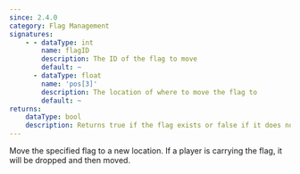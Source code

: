 ```yaml
---
since: 2.4.0
category: Flag Management
signatures:
    - - dataType: int
        name: flagID
        description: The ID of the flag to move
        default: ~
      - dataType: float
        name: 'pos[3]'
        description: The location of where to move the flag to
        default: ~
returns:
    dataType: bool
    description: Returns true if the flag exists or false if it does not exist
---
```


Move the specified flag to a new location. If a player is carrying the flag, it will be dropped and then moved.
